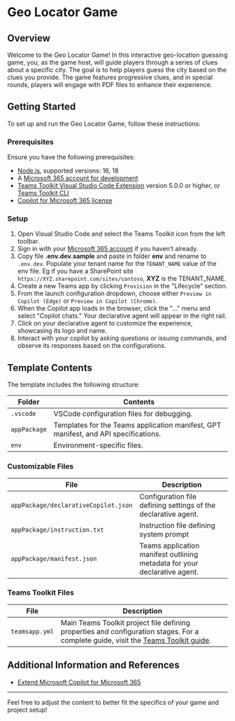 # Geo Locator Game

## Overview

Welcome to the Geo Locator Game! In this interactive geo-location guessing game, you, as the game host, will guide players through a series of clues about a specific city. The goal is to help players guess the city based on the clues you provide. The game features progressive clues, and in special rounds, players will engage with PDF files to enhance their experience.

## Getting Started

To set up and run the Geo Locator Game, follow these instructions:

### Prerequisites

Ensure you have the following prerequisites:

- [Node.js](https://nodejs.org/), supported versions: 16, 18
- A [Microsoft 365 account for development](https://docs.microsoft.com/microsoftteams/platform/toolkit/accounts)
- [Teams Toolkit Visual Studio Code Extension](https://aka.ms/teams-toolkit) version 5.0.0 or higher, or [Teams Toolkit CLI](https://aka.ms/teamsfx-toolkit-cli)
- [Copilot for Microsoft 365 license](https://learn.microsoft.com/microsoft-365-copilot/extensibility/prerequisites#prerequisites)

### Setup

1. Open Visual Studio Code and select the Teams Toolkit icon from the left toolbar.
2. Sign in with your [Microsoft 365 account](https://docs.microsoft.com/microsoftteams/platform/toolkit/accounts) if you haven’t already.
3. Copy file **.env.dev.sample** and paste in folder **env** and rename to `.env.dev`. Populate your tenant name for the `TENANT_NAME` value of the env file. Eg if you have a SharePoint site `https://XYZ.sharepoint.com/sites/contoso`, **XYZ** is the TENANT_NAME.
4. Create a new Teams app by clicking `Provision` in the "Lifecycle" section.
5. From the launch configuration dropdown, choose either `Preview in Copilot (Edge)` or `Preview in Copilot (Chrome)`.
6. When the Copilot app loads in the browser, click the "…" menu and select "Copilot chats." Your declarative agent will appear in the right rail.
7. Click on your declarative agent to customize the experience, showcasing its logo and name.
8. Interact with your copilot by asking questions or issuing commands, and observe its responses based on the configurations.

## Template Contents

The template includes the following structure:

| Folder       | Contents                                                                                 |
| ------------ | ---------------------------------------------------------------------------------------- |
| `.vscode`    | VSCode configuration files for debugging.                                               |
| `appPackage` | Templates for the Teams application manifest, GPT manifest, and API specifications.       |
| `env`        | Environment-specific files.                                                                |

### Customizable Files

| File                                 | Description                                                                                   |
| ------------------------------------ | --------------------------------------------------------------------------------------------- |
| `appPackage/declarativeCopilot.json` | Configuration file defining settings of the declarative agent.            |
| `appPackage/instruction.txt` | Instruction file defining system prompt          |
| `appPackage/manifest.json`           | Teams application manifest outlining metadata for your declarative agent.                  |

### Teams Toolkit Files

| File           | Description                                                                                                                   |
| -------------- | ----------------------------------------------------------------------------------------------------------------------------- |
| `teamsapp.yml` | Main Teams Toolkit project file defining properties and configuration stages. For a complete guide, visit the [Teams Toolkit guide](https://github.com/OfficeDev/TeamsFx/wiki/Teams-Toolkit-Visual-Studio-Code-v5-Guide#overview). |

## Additional Information and References

- [Extend Microsoft Copilot for Microsoft 365](https://aka.ms/teamsfx-copilot-plugin)


---

Feel free to adjust the content to better fit the specifics of your game and project setup!


